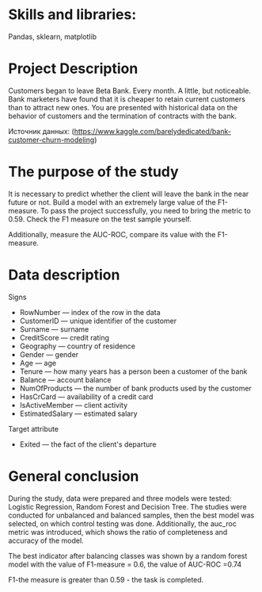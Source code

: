 
# Skills and libraries:

Pandas, sklearn, matplotlib

# Project Description

Customers began to leave Beta Bank. Every month. A little, but noticeable. Bank marketers have found that it is cheaper to retain current customers than to attract new ones.
You are presented with historical data on the behavior of customers and the termination of contracts with the bank.

Источник данных: (https://www.kaggle.com/barelydedicated/bank-customer-churn-modeling)

# The purpose of the study

It is necessary to predict whether the client will leave the bank in the near future or not. Build a model with an extremely large value of the F1-measure. To pass the project successfully, you need to bring the metric to 0.59. Check the F1 measure on the test sample yourself.

Additionally, measure the AUC-ROC, compare its value with the F1-measure.

# Data description 

Signs
- RowNumber — index of the row in the data
- CustomerID — unique identifier of the customer
- Surname — surname
- CreditScore — credit rating
- Geography — country of residence
- Gender — gender
- Age — age
- Tenure — how many years has a person been a customer of the bank
- Balance — account balance
- NumOfProducts — the number of bank products used by the customer
- HasCrCard — availability of a credit card
- IsActiveMember — client activity
- EstimatedSalary — estimated salary

Target attribute
- Exited — the fact of the client's departure

# General conclusion


During the study, data were prepared and three models were tested: Logistic Regression, Random Forest and Decision Tree. The studies were conducted for unbalanced and balanced samples, then the best model was selected, on which control testing was done. Additionally, the auc_roc metric was introduced, which shows the ratio of completeness and accuracy of the model.

The best indicator after balancing classes was shown by a random forest model with the value of F1-measure = 0.6, the value of AUC-ROC =0.74

F1-the measure is greater than 0.59 - the task is completed.
